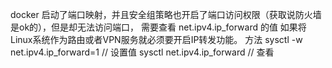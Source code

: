 docker 启动了端口映射，并且安全组策略也开启了端口访问权限（获取说防火墙是ok的），但是却无法访问端口，
需要查看 net.ipv4.ip_forward 的值
    如果将Linux系统作为路由或者VPN服务就必须要开启IP转发功能。
方法 
    sysctl -w net.ipv4.ip_forward=1     // 设置值
    sysctl net.ipv4.ip_forward          // 查看


